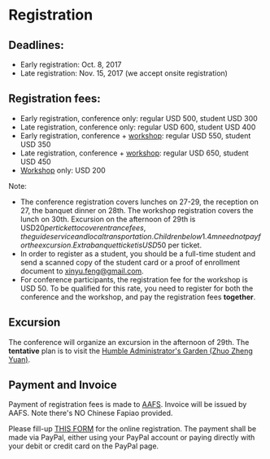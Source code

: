 # Registration

## Deadlines:
- Early registration: Oct. 8, 2017
- Late registration: Nov. 15, 2017 (we accept onsite registration)

## Registration fees:
- Early registration, conference only: regular USD 500, student USD 300
- Late registration, conference only: regular USD 600, student USD 400
- Early registration, conference + <a href="https://www-aplas.github.io/workshop.html">workshop</a>: regular USD 550, student USD 350
- Late registration, conference + <a href="https://www-aplas.github.io/workshop.html">workshop</a>: regular USD 650, student USD 450
- <a href="https://www-aplas.github.io/workshop.html">Workshop</a> only: USD 200

Note:
- The conference registration covers lunches on 27-29, the reception on 27,
 the banquet dinner on 28th. The workshop registration covers the lunch on 30th.
 Excursion on the afternoon of 29th is USD$20 per ticket to cover entrance fees,
 the guide service and local transportation. Children below 1.4m need not pay for the excursion. 
 Extra banquet ticket is USD$50 per ticket.
- In order to register as a student, you should be a full-time student 
and send a scanned copy of the student card or a proof of enrollment document to 
xinyu.feng@gmail.com.
- For conference participants, the registration fee for the workshop is USD 50. 
  To be qualified for this rate, you need to register for both the conference and 
  the workshop, and pay the registration fees **together**.  

## Excursion

The conference will organize an excursion in the afternoon of 29th. 
The **tentative** plan is to visit the [Humble Administrator's Garden (Zhuo Zheng Yuan)](https://www.travelchinaguide.com/attraction/jiangsu/suzhou/humble_garden.htm).


## Payment and Invoice
Payment of registration fees is made to [AAFS](http://www.cs.tsukuba.ac.jp/~kam/AAFS/). Invoice will
be issued by AAFS. Note there's NO Chinese Fapiao provided.

Please fill-up [THIS FORM](http://aplas-reg.org) for the online registration. The payment shall be
made via PayPal, either using your PayPal account or paying directly with your debit or credit card on the PayPal page.

